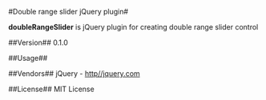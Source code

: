 #Double range slider jQuery plugin#

**doubleRangeSlider** is jQuery plugin for creating double range slider control

##Version##
0.1.0

##Usage##

##Vendors##
jQuery - [http//jquery.com](http//jquery.com)

##License##
MIT License